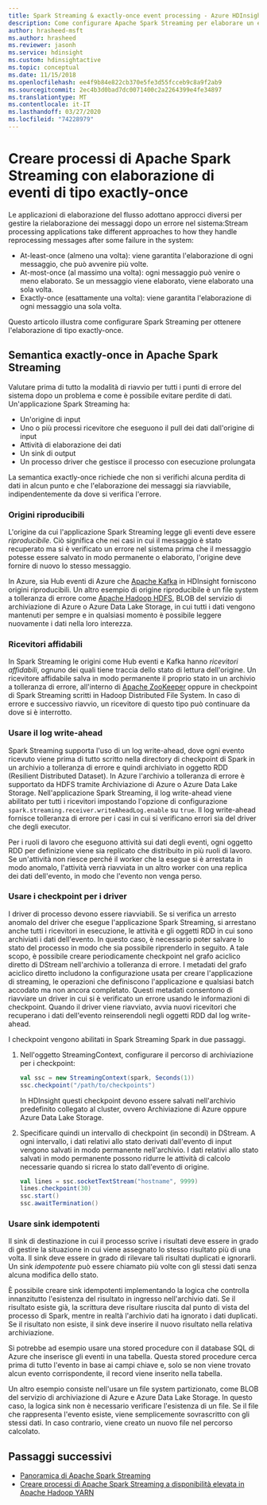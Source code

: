 ```yaml
---
title: Spark Streaming & exactly-once event processing - Azure HDInsight
description: Come configurare Apache Spark Streaming per elaborare un evento una sola volta.
author: hrasheed-msft
ms.author: hrasheed
ms.reviewer: jasonh
ms.service: hdinsight
ms.custom: hdinsightactive
ms.topic: conceptual
ms.date: 11/15/2018
ms.openlocfilehash: ee4f9b84e822cb370e5fe3d55fcceb9c8a9f2ab9
ms.sourcegitcommit: 2ec4b3d0bad7dc0071400c2a2264399e4fe34897
ms.translationtype: MT
ms.contentlocale: it-IT
ms.lasthandoff: 03/27/2020
ms.locfileid: "74228979"
---
```

# <a name="create-apache-spark-streaming-jobs-with-exactly-once-event-processing"></a>Creare processi di Apache Spark Streaming con elaborazione di eventi di tipo exactly-once

Le applicazioni di elaborazione del flusso adottano approcci diversi per gestire la rielaborazione dei messaggi dopo un errore nel sistema:Stream processing applications take different approaches to how they handle reprocessing messages after some failure in the system:

* At-least-once (almeno una volta): viene garantita l'elaborazione di ogni messaggio, che può avvenire più volte.
* At-most-once (al massimo una volta): ogni messaggio può venire o meno elaborato. Se un messaggio viene elaborato, viene elaborato una sola volta.
* Exactly-once (esattamente una volta): viene garantita l'elaborazione di ogni messaggio una sola volta.

Questo articolo illustra come configurare Spark Streaming per ottenere l'elaborazione di tipo exactly-once.

## <a name="exactly-once-semantics-with-apache-spark-streaming"></a>Semantica exactly-once in Apache Spark Streaming

Valutare prima di tutto la modalità di riavvio per tutti i punti di errore del sistema dopo un problema e come è possibile evitare perdite di dati. Un'applicazione Spark Streaming ha:

* Un'origine di input
* Uno o più processi ricevitore che eseguono il pull dei dati dall'origine di input
* Attività di elaborazione dei dati
* Un sink di output
* Un processo driver che gestisce il processo con esecuzione prolungata

La semantica exactly-once richiede che non si verifichi alcuna perdita di dati in alcun punto e che l'elaborazione dei messaggi sia riavviabile, indipendentemente da dove si verifica l'errore.

### <a name="replayable-sources"></a>Origini riproducibili

L'origine da cui l'applicazione Spark Streaming legge gli eventi deve essere *riproducibile*. Ciò significa che nei casi in cui il messaggio è stato recuperato ma si è verificato un errore nel sistema prima che il messaggio potesse essere salvato in modo permanente o elaborato, l'origine deve fornire di nuovo lo stesso messaggio.

In Azure, sia Hub eventi di Azure che [Apache Kafka](https://kafka.apache.org/) in HDInsight forniscono origini riproducibili. Un altro esempio di origine riproducibile è un file system a tolleranza di errore come [Apache Hadoop HDFS](https://hadoop.apache.org/docs/r1.2.1/hdfs_design.html), BLOB del servizio di archiviazione di Azure o Azure Data Lake Storage, in cui tutti i dati vengono mantenuti per sempre e in qualsiasi momento è possibile leggere nuovamente i dati nella loro interezza.

### <a name="reliable-receivers"></a>Ricevitori affidabili

In Spark Streaming le origini come Hub eventi e Kafka hanno *ricevitori affidabili*, ognuno dei quali tiene traccia dello stato di lettura dell'origine. Un ricevitore affidabile salva in modo permanente il proprio stato in un archivio a tolleranza di errore, all'interno di [Apache ZooKeeper](https://zookeeper.apache.org/) oppure in checkpoint di Spark Streaming scritti in Hadoop Distributed File System. In caso di errore e successivo riavvio, un ricevitore di questo tipo può continuare da dove si è interrotto.

### <a name="use-the-write-ahead-log"></a>Usare il log write-ahead

Spark Streaming supporta l'uso di un log write-ahead, dove ogni evento ricevuto viene prima di tutto scritto nella directory di checkpoint di Spark in un archivio a tolleranza di errore e quindi archiviato in oggetto RDD (Resilient Distributed Dataset). In Azure l'archivio a tolleranza di errore è supportato da HDFS tramite Archiviazione di Azure o Azure Data Lake Storage. Nell'applicazione Spark Streaming, il log write-ahead viene abilitato per tutti i ricevitori impostando l'opzione di configurazione `spark.streaming.receiver.writeAheadLog.enable` su `true`. Il log write-ahead fornisce tolleranza di errore per i casi in cui si verificano errori sia del driver che degli executor.

Per i ruoli di lavoro che eseguono attività sui dati degli eventi, ogni oggetto RDD per definizione viene sia replicato che distribuito in più ruoli di lavoro. Se un'attività non riesce perché il worker che la esegue si è arrestata in modo anomalo, l'attività verrà riavviata in un altro worker con una replica dei dati dell'evento, in modo che l'evento non venga perso.

### <a name="use-checkpoints-for-drivers"></a>Usare i checkpoint per i driver

I driver di processo devono essere riavviabili. Se si verifica un arresto anomalo del driver che esegue l'applicazione Spark Streaming, si arrestano anche tutti i ricevitori in esecuzione, le attività e gli oggetti RDD in cui sono archiviati i dati dell'evento. In questo caso, è necessario poter salvare lo stato del processo in modo che sia possibile riprenderlo in seguito. A tale scopo, è possibile creare periodicamente checkpoint nel grafo aciclico diretto di DStream nell'archivio a tolleranza di errore. I metadati del grafo aciclico diretto includono la configurazione usata per creare l'applicazione di streaming, le operazioni che definiscono l'applicazione e qualsiasi batch accodato ma non ancora completato. Questi metadati consentono di riavviare un driver in cui si è verificato un errore usando le informazioni di checkpoint. Quando il driver viene riavviato, avvia nuovi ricevitori che recuperano i dati dell'evento reinserendoli negli oggetti RDD dal log write-ahead.

I checkpoint vengono abilitati in Spark Streaming Spark in due passaggi.

1. Nell'oggetto StreamingContext, configurare il percorso di archiviazione per i checkpoint:

    ```Scala
    val ssc = new StreamingContext(spark, Seconds(1))
    ssc.checkpoint("/path/to/checkpoints")
    ```

    In HDInsight questi checkpoint devono essere salvati nell'archivio predefinito collegato al cluster, ovvero Archiviazione di Azure oppure Azure Data Lake Storage.

2. Specificare quindi un intervallo di checkpoint (in secondi) in DStream. A ogni intervallo, i dati relativi allo stato derivati dall'evento di input vengono salvati in modo permanente nell'archivio. I dati relativi allo stato salvati in modo permanente possono ridurre le attività di calcolo necessarie quando si ricrea lo stato dall'evento di origine.

    ```Scala
    val lines = ssc.socketTextStream("hostname", 9999)
    lines.checkpoint(30)
    ssc.start()
    ssc.awaitTermination()
    ```

### <a name="use-idempotent-sinks"></a>Usare sink idempotenti

Il sink di destinazione in cui il processo scrive i risultati deve essere in grado di gestire la situazione in cui viene assegnato lo stesso risultato più di una volta. Il sink deve essere in grado di rilevare tali risultati duplicati e ignorarli. Un sink *idempotente* può essere chiamato più volte con gli stessi dati senza alcuna modifica dello stato.

È possibile creare sink idempotenti implementando la logica che controlla innanzitutto l'esistenza del risultato in ingresso nell'archivio dati. Se il risultato esiste già, la scrittura deve risultare riuscita dal punto di vista del processo di Spark, mentre in realtà l'archivio dati ha ignorato i dati duplicati. Se il risultato non esiste, il sink deve inserire il nuovo risultato nella relativa archiviazione.

Si potrebbe ad esempio usare una stored procedure con il database SQL di Azure che inserisce gli eventi in una tabella. Questa stored procedure cerca prima di tutto l'evento in base ai campi chiave e, solo se non viene trovato alcun evento corrispondente, il record viene inserito nella tabella.

Un altro esempio consiste nell'usare un file system partizionato, come BLOB del servizio di archiviazione di Azure e Azure Data Lake Storage. In questo caso, la logica sink non è necessario verificare l'esistenza di un file. Se il file che rappresenta l'evento esiste, viene semplicemente sovrascritto con gli stessi dati. In caso contrario, viene creato un nuovo file nel percorso calcolato.

## <a name="next-steps"></a>Passaggi successivi

* [Panoramica di Apache Spark Streaming](apache-spark-streaming-overview.md)
* [Creare processi di Apache Spark Streaming a disponibilità elevata in Apache Hadoop YARN](apache-spark-streaming-high-availability.md)
